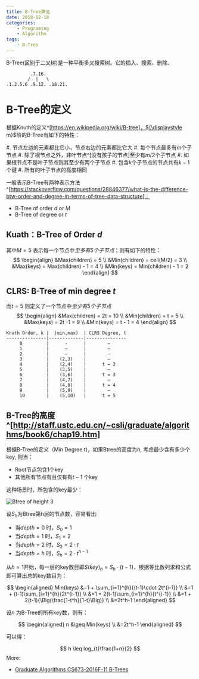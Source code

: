 ```yaml
---
title: B-Tree算法
date: 2018-12-18
categories:  
    - Programing
    - Algorithm
tags:
	- B-Tree
---
```

B-Tree(区别于二叉树)是一种平衡多叉搜索树。它的插入、搜索、删除、

```
         .7.16.
        /  |   \
.1.2.5.6 .9.12. .18.21.
```

<!--more-->
# B-Tree的定义

根据Knuth的定义^[https://en.wikipedia.org/wiki/B-tree]，${\displaystyle m}$阶的B-Tree有如下的特性：

#. 节点左边的元素都比它小，节点右边的元素都比它大
#. 每个节点最多有${\displaystyle m}$个子节点
#. 除了根节点之外，非叶节点^[没有孩子的节点]至少有${\displaystyle m/2}$个子节点
#. 如果根节点不是叶子节点则其至少有两个子节点
#. 包含${\displaystyle k}$个子节点的节点共有${\displaystyle k-1}$个键
#. 所有的叶子节点的高度相同

一般表示B-Tree有两种表示方法^[https://stackoverflow.com/questions/28846377/what-is-the-difference-btw-order-and-degree-in-terms-of-tree-data-structure]：

* B-Tree of order ${\displaystyle d}$ or ${\displaystyle M}$
* B-Tree of degree or ${\displaystyle t}$

## Kuath：B-Tree of Order ${\displaystyle d}$
其中${\displaystyle M=5}$ 表示每一个节点中*至多有5个子节点*；则有如下的特性：
$$
\begin{align}
&Max(children) = 5 \\
&Min(children) = ceil(M/2) = 3 \\
&Max(keys) = Max(children) - 1 = 4 \\
&Min(keys) = Min(children) - 1 = 2
\end{align}
$$

## CLRS: B-Tree of min degree ${\displaystyle t}$
而${\displaystyle t=5}$ 则定义了一个节点中*至少有5个子节点*
$$
\begin{align}
&Max(children) = 2t = 10 \\
&Min(children) = t = 5 \\
&Max(keys) = 2t -1 = 9 \\
&Min(keys) = t - 1 = 4
\end{align}
$$

```
Knuth Order, k |  (min,max)  | CLRS Degree, t
---------------|-------------|---------------
     0         |      -      |        –
     1         |      –      |        –
     2         |      –      |        –
     3         |    (2,3)    |        –
     4         |    (2,4)    |      t = 2
     5         |    (3,5)    |        –
     6         |    (3,6)    |      t = 3
     7         |    (4,7)    |        –
     8         |    (4,8)    |      t = 4
     9         |    (5,9)    |        –
     10        |    (5,10)   |      t = 5
```

## B-Tree的高度^[http://staff.ustc.edu.cn/~csli/graduate/algorithms/book6/chap19.htm]
根据B-Tree的定义（Min Degree t)，如果Btree的高度为${\displaystyle h}$, 考虑最少含有多少个key, 则当：

* Root节点包含1个key
* 其他所有节点有且仅有有${\displaystyle t-1}$ 个key

这种场景时，所包含的key最少：

![Btree of height 3](/images/btree_height_3.gif)

设${\displaystyle S_{h}}$为Btree第h层的节点数，容易看出:

* 当${\displaystyle depth=0}$ 时，${\displaystyle S_{0}=1}$
* 当${\displaystyle depth=1}$ 时，${\displaystyle S_{1}=2}$
* 当${\displaystyle depth=2}$ 时，${\displaystyle S_{2}=2\cdot t}$
* 当${\displaystyle depth=h}$ 时，${\displaystyle S_{h}=2\cdot t^{h-1}}$

从${\displaystyle h=1}$开始，每一层的key数目即${\displaystyle S(key)_{h}=S_{h}\cdot (t-1)}$，根据等比数列求和公式即可算出总的key数目为：

$$
\begin{aligned}	 
Min(keys) &=1 + \sum_{i=1}^{h}{(t-1)\cdot 2t^{i-1}} \\
    &=1 + (t-1)\sum_{i=1}^{h}{2t^{i-1}} \\
    &=1 + 2(t-1)\sum_{i=1}^{h}{t^{i-1}} \\
    &=1 + 2(t-1){\Big(\frac{1-t^h}{1-t}\Big)} \\
    &=2t^h-1
\end{aligned}
$$

设${\displaystyle n}$ 为B-Tree的所有key数，则有：

$$
\begin{aligned}	
n &\geq Min(keys) \\
  &=2t^h-1
\end{aligned}
$$

可以得：

$$
h \leq log_{t}\frac{1+n}{2}
$$
More:

* [Graduate Algorithms CS673-2016F-11 B-Trees](https://www.cs.usfca.edu/~galles/cs673/lecture/lecture11.pdf)
